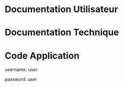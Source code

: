 # Documentation Utilisateur


# Documentation Technique


# Code Application

username: user

password: user
